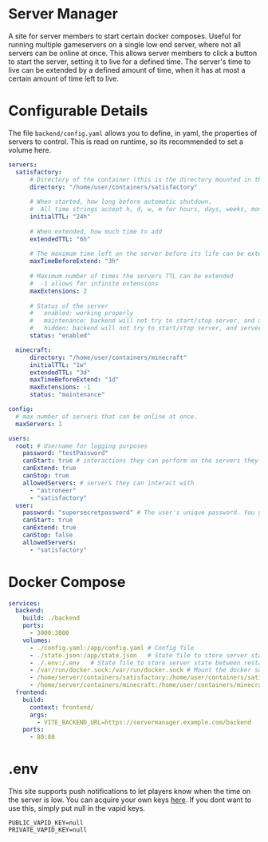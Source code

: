 # Server Manager
A site for server members to start certain docker composes. Useful for running multiple gameservers on a single low end server, where not all servers can be online at once. This allows server members to click a button to start the server, setting it to live for a defined time. The server's time to live can be extended by a defined amount of time, when it has at most a certain amount of time left to live.

# Configurable Details
The file `backend/config.yaml` allows you to define, in yaml, the properties of servers to control. This is read on runtime, so its recommended to set a volume here.

```yaml
servers:
  satisfactory:
      # Directory of the container (this is the directory mounted in the server-manager docker container)
      directory: "/home/user/containers/satisfactory"
      
      # When started, how long before automatic shutdown. 
      #  All time strings accept h, d, w, m for hours, days, weeks, months
      initialTTL: "24h"
      
      # When extended, how much time to add
      extendedTTL: "6h"
      
      # The maximum time left on the server before its life can be extended (i.e. you can only extend this servers TTL when it has less than 3 hours left)
      maxTimeBeforeExtend: "3h" 
      
      # Maximum number of times the servers TTL can be extended
      #  -1 allows for infinite extensions
      maxExtensions: 2 
      
      # Status of the server
      #   enabled: working properly
      #   maintenance: backend will not try to start/stop server, and a message will be shown to users
      #   hidden: backend will not try to start/stop server, and server will be hidden from users
      status: "enabled"

  minecraft:
      directory: "/home/user/containers/minecraft"
      initialTTL: "1w"
      extendedTTL: "3d"
      maxTimeBeforeExtend: "1d"
      maxExtensions: -1
      status: "maintenance"

config:
  # max number of servers that can be online at once.
  maxServers: 1 

users:
  root: # Username for logging purposes 
    password: "testPassword"
    canStart: true # interactions they can perform on the servers they can see
    canExtend: true
    canStop: true
    allowedServers: # servers they can interact with
      - "astroneer"
      - "satisfactory"
  user:
    password: "supersecretpassword" # The user's unique password. You generate these, and they are stored without a hash :(
    canStart: true
    canExtend: true
    canStop: false  
    allowedServers:
      - "satisfactory"
```

# Docker Compose

```yaml
services:
  backend:
    build: ./backend
    ports:
      - 3000:3000
    volumes:
      - ./config.yaml:/app/config.yaml # Config file
      - ./state.json:/app/state.json   # State file to store server state between restarts
      - ./.env:/.env   # State file to store server state between restarts
      - /var/run/docker.sock:/var/run/docker.sock # Mount the docker socket
      - /home/server/containers/satisfactory:/home/user/containers/satisfactory # Mount any containers you want to be controlled to the directory specified in the compose
      - /home/server/containers/minecraft:/home/user/containers/minecraft
  frontend:
    build:
      context: frontend/
      args:
        - VITE_BACKEND_URL=https://servermanager.example.com/backend
    ports:
      - 80:80

```

# .env

This site supports push notifications to let players know when the time on the server is low. You can  acquire your own keys [here](). If you dont want to use this, simply put null in the vapid keys. 

```env
PUBLIC_VAPID_KEY=null
PRIVATE_VAPID_KEY=null
```
